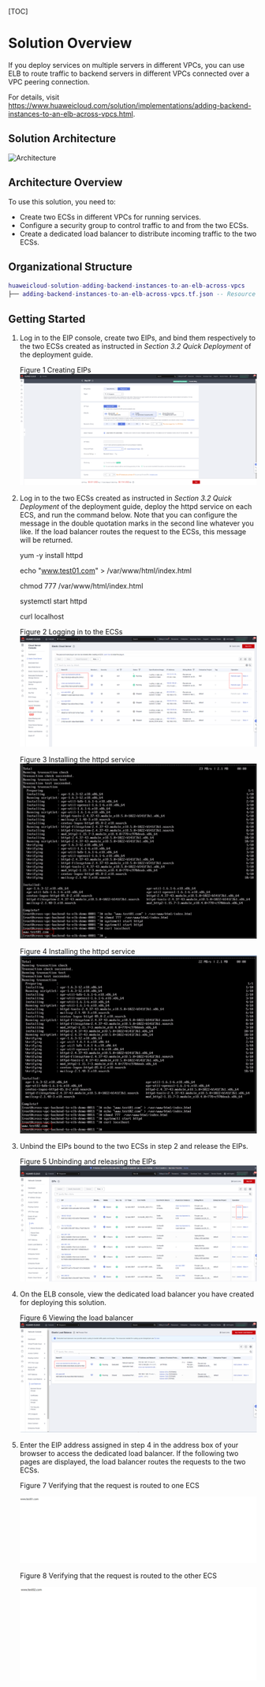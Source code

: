 [TOC]

**Solution Overview**
===============
If you deploy services on multiple servers in different VPCs, you can use ELB to route traffic to backend servers in different VPCs connected over a VPC peering connection.

For details, visit https://www.huaweicloud.com/solution/implementations/adding-backend-instances-to-an-elb-across-vpcs.html.

**Solution Architecture**
---------------

![Architecture](http://image.huawei.com/tiny-lts/v1/images/45170a864cc81c189c5fac6f24fa8cec_1169x712.png)

**Architecture Overview**
---------------

To use this solution, you need to:
- Create two ECSs in different VPCs for running services.
- Configure a security group to control traffic to and from the two ECSs.
- Create a dedicated load balancer to distribute incoming traffic to the two ECSs.


**Organizational Structure**
---------------

``` lua
huaweicloud-solution-adding-backend-instances-to-an-elb-across-vpcs
├── adding-backend-instances-to-an-elb-across-vpcs.tf.json -- Resource orchestration template
```
**Getting Started**
---------------

1. Log in to the EIP console, create two EIPs, and bind them respectively to the two ECSs created as instructed in *Section 3.2 Quick Deployment* of the deployment guide.

    Figure 1 Creating EIPs
    ![Creating EIPs](./document/readme-image-001.PNG)

2. Log in to the two ECSs created as instructed in *Section 3.2 Quick Deployment* of the deployment guide, deploy the httpd service on each ECS, and run the command below. Note that you can configure the message in the double quotation marks in the second line whatever you like. If the load balancer routes the request to the ECSs, this message will be returned.

	yum -y install httpd

	echo "www.test01.com" > /var/www/html/index.html

	chmod 777  /var/www/html/index.html

	systemctl start httpd

	curl localhost

	Figure 2 Logging in to the ECSs
	![Logging in to the ECSs](./document/readme-image-002.PNG)

	Figure 3 Installing the httpd service
	![Installing the httpd service](./document/readme-image-003.PNG)

	Figure 4 Installing the httpd service
	![Installing the httpd service](./document/readme-image-004.PNG)

3. Unbind the EIPs bound to the two ECSs in step 2 and release the EIPs.

	Figure 5 Unbinding and releasing the EIPs
	![Unbinding and releasing the EIPs](./document/readme-image-005.PNG)

4. On the ELB console, view the dedicated load balancer you have created for deploying this solution.

	Figure 6 Viewing the load balancer
	![Viewing the load balancer](./document/readme-image-006.PNG)

5. Enter the EIP address assigned in step 4 in the address box of your browser to access the dedicated load balancer. If the following two pages are displayed, the load balancer routes the requests to the two ECSs.

	Figure 7 Verifying that the request is routed to one ECS

	![Verifying that the request is routed to one ECS](./document/readme-image-007.PNG)

	Figure 8 Verifying that the request is routed to the other ECS

	![Verifying that the request is routed to the other ECS](./document/readme-image-008.PNG)






